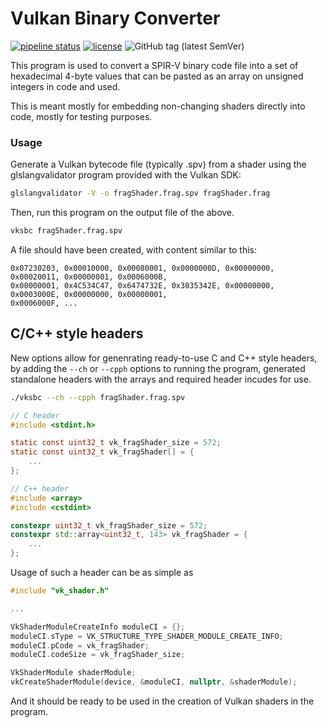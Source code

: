 # Vulkan Binary Converter

[![pipeline status](http://git.stabletec.com/utilities/vksbc/badges/master/pipeline.svg)](http://git.stabletec.com/utilities/vksbc/commits/master)
[![license](https://img.shields.io/badge/license-MIT-blue.svg)](https://git.stabletec.com/utilities/vksbc/blob/master/LICENSE)
![GitHub tag (latest SemVer)](https://img.shields.io/github/tag/stablecoder/vksbc.svg)

This program is used to convert a SPIR-V binary code file into a set of hexadecimal 4-byte values that can be pasted as an array on unsigned integers in code and used.

This is meant mostly for embedding non-changing shaders directly into code, mostly for testing purposes.

### Usage

Generate a Vulkan bytecode file (typically .spv) from a shader using the glslangvalidator program provided with the Vulkan SDK:

```bash
glslangvalidator -V -o fragShader.frag.spv fragShader.frag
```

Then, run this program on the output file of the above.

```bash
vksbc fragShader.frag.spv
```

A file should have been created, with content similar to this:

```
0x07230203, 0x00010000, 0x00080001, 0x0000000D, 0x00000000, 0x00020011, 0x00000001, 0x0006000B, 
0x00000001, 0x4C534C47, 0x6474732E, 0x3035342E, 0x00000000, 0x0003000E, 0x00000000, 0x00000001, 
0x0006000F, ...
```

## C/C++ style headers

New options allow for genenrating ready-to-use C and C++ style headers, by adding the `--ch` or `--cpph` options to running the program, generated standalone headers with the arrays and required header incudes for use.

```bash
./vksbc --ch --cpph fragShader.frag.spv
```

```c
// C header
#include <stdint.h>

static const uint32_t vk_fragShader_size = 572;
static const uint32_t vk_fragShader[] = {
    ...
};
```

```c++
// C++ header
#include <array>
#include <cstdint>

constexpr uint32_t vk_fragShader_size = 572;
constexpr std::array<uint32_t, 143> vk_fragShader = {
    ...
};
```

Usage of such a header can be as simple as
```c
#include "vk_shader.h"

...

VkShaderModuleCreateInfo moduleCI = {};
moduleCI.sType = VK_STRUCTURE_TYPE_SHADER_MODULE_CREATE_INFO;
moduleCI.pCode = vk_fragShader;
moduleCI.codeSize = vk_fragShader_size;

VkShaderModule shaderModule;
vkCreateShaderModule(device, &moduleCI, nullptr, &shaderModule);
```

And it should be ready to be used in the creation of Vulkan shaders in the program.